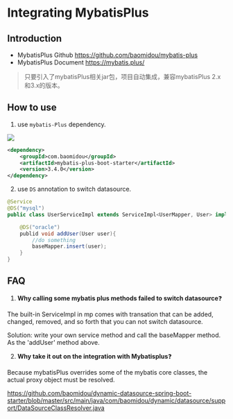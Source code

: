 # Integrating MybatisPlus

## Introduction

- MybatisPlus Github <https://github.com/baomidou/mybatis-plus>
- MybatisPlus Document <https://mybatis.plus/>

> 只要引入了mybatisPlus相关jar包，项目自动集成，兼容mybatisPlus 2.x和3.x的版本。

## How to use

1. use `mybatis-Plus` dependency.
<a href="http://mvnrepository.com/artifact/com.baomidou/mybatis-plus" target="_blank">
<img src="https://img.shields.io/maven-central/v/com.baomidou/mybatis-plus.svg" ></a>

```xml
<dependency>
    <groupId>com.baomidou</groupId>
    <artifactId>mybatis-plus-boot-starter</artifactId>
    <version>3.4.0</version>
</dependency>
```

2. use `DS` annotation to switch datasource.

```java
@Service
@DS("mysql")
public class UserServiceImpl extends ServiceImpl<UserMapper, User> implements UserService {

    @DS("oracle")
    publid void addUser(User user){
        //do something
        baseMapper.insert(user);
    }
}
```

## FAQ

1. **Why calling some mybatis plus methods failed to switch datasource**:question:

The built-in ServiceImpl in mp comes with transation that can be added, changed, removed, and so forth that you can not switch datasource.

Solution: write your own service method and call the baseMapper method. As the 'addUser' method above.

2. **Why take it out on the integration with Mybatisplus**:question:

Because mybatisPlus overrides some of the mybatis core classes, the actual proxy object must be resolved.

<https://github.com/baomidou/dynamic-datasource-spring-boot-starter/blob/master/src/main/java/com/baomidou/dynamic/datasource/support/DataSourceClassResolver.java>